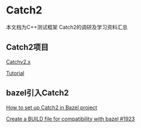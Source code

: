 # Catch2 

本文档为C++测试框架 Catch2的调研及学习资料汇总

## Catch2项目

[Catchv2.x](https://github.com/catchorg/Catch2/tree/v2.x)

[Tutorial](https://github.com/catchorg/Catch2/blob/devel/docs/tutorial.md#top)

## bazel引入Catch2

[How to set up Catch2 in Bazel project](https://stackoverflow.com/questions/52621760/how-to-set-up-catch2-in-bazel-project)

[Create a BUILD file for compatibility with bazel #1923](https://github.com/catchorg/Catch2/pull/1923)
